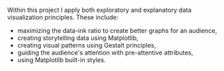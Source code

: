 Within this project I apply both exploratory and explanatory data visualization principles. 
These include:
- maximizing the data-ink ratio to create better graphs for an audience, 
- creating storytelling data using Matplotlib,
- creating visual patterns using Gestalt principles, 
- guiding the audience's attention with pre-attentive attributes, 
- using Matplotlib built-in styles.
